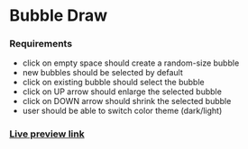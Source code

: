 # Bubble Draw

### Requirements
* click on empty space should create a random-size bubble
* new bubbles should be selected by default
* click on existing bubble should select the bubble
* click on UP arrow should enlarge the selected bubble
* click on DOWN arrow should shrink the selected bubble
* user should be able to switch color theme (dark/light)

### [Live preview link](https://alexgarbacea.github.io/bubble-draw)